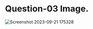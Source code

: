 # Question-03 Image.
  ![Screenshot 2023-09-21 175328](https://github.com/Khush0031/pw-skills-full-stack-web-dev-assignment-solution/assets/121889921/d5866a00-e2a1-4eec-9ee8-d02ac71bb3c3)
